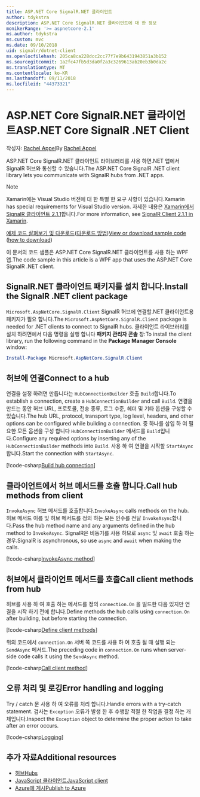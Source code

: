 ```yaml
---
title: ASP.NET Core SignalR.NET 클라이언트
author: tdykstra
description: ASP.NET Core SignalR.NET 클라이언트에 대 한 정보
monikerRange: '>= aspnetcore-2.1'
ms.author: tdykstra
ms.custom: mvc
ms.date: 09/10/2018
uid: signalr/dotnet-client
ms.openlocfilehash: 205ca8ca228dcc2cc77f7e9b6431943851a3b152
ms.sourcegitcommit: 1a2fc47fb5d3da0f2a3c3269613ab20eb3b0da2c
ms.translationtype: MT
ms.contentlocale: ko-KR
ms.lasthandoff: 09/11/2018
ms.locfileid: "44373321"
---
```

# <a name="aspnet-core-signalr-net-client"></a><span data-ttu-id="ab703-103">ASP.NET Core SignalR.NET 클라이언트</span><span class="sxs-lookup"><span data-stu-id="ab703-103">ASP.NET Core SignalR .NET Client</span></span>

<span data-ttu-id="ab703-104">작성자: [Rachel Appel](http://twitter.com/rachelappel)</span><span class="sxs-lookup"><span data-stu-id="ab703-104">By [Rachel Appel](http://twitter.com/rachelappel)</span></span>

<span data-ttu-id="ab703-105">ASP.NET Core SignalR.NET 클라이언트 라이브러리를 사용 하면.NET 앱에서 SignalR 허브와 통신할 수 있습니다.</span><span class="sxs-lookup"><span data-stu-id="ab703-105">The ASP.NET Core SignalR .NET client library lets you communicate with SignalR hubs from .NET apps.</span></span>

> [!NOTE]
> <span data-ttu-id="ab703-106">Xamarin에는 Visual Studio 버전에 대 한 특별 한 요구 사항이 있습니다.</span><span class="sxs-lookup"><span data-stu-id="ab703-106">Xamarin has special requirements for Visual Studio version.</span></span> <span data-ttu-id="ab703-107">자세한 내용은 [Xamarin에서 SignalR 클라이언트 2.1.1](https://github.com/aspnet/Announcements/issues/305)합니다.</span><span class="sxs-lookup"><span data-stu-id="ab703-107">For more information, see [SignalR Client 2.1.1 in Xamarin](https://github.com/aspnet/Announcements/issues/305).</span></span>

<span data-ttu-id="ab703-108">[예제 코드 살펴보기 및 다운로드](https://github.com/aspnet/Docs/tree/master/aspnetcore/signalr/dotnet-client/sample)([다운로드 방법](xref:tutorials/index#how-to-download-a-sample))</span><span class="sxs-lookup"><span data-stu-id="ab703-108">[View or download sample code](https://github.com/aspnet/Docs/tree/master/aspnetcore/signalr/dotnet-client/sample) ([how to download](xref:tutorials/index#how-to-download-a-sample))</span></span>

<span data-ttu-id="ab703-109">이 문서의 코드 샘플은 ASP.NET Core SignalR.NET 클라이언트를 사용 하는 WPF 앱.</span><span class="sxs-lookup"><span data-stu-id="ab703-109">The code sample in this article is a WPF app that uses the ASP.NET Core SignalR .NET client.</span></span>

## <a name="install-the-signalr-net-client-package"></a><span data-ttu-id="ab703-110">SignalR.NET 클라이언트 패키지를 설치 합니다.</span><span class="sxs-lookup"><span data-stu-id="ab703-110">Install the SignalR .NET client package</span></span>

<span data-ttu-id="ab703-111">`Microsoft.AspNetCore.SignalR.Client` SignalR 허브에 연결할.NET 클라이언트용 패키지가 필요 합니다.</span><span class="sxs-lookup"><span data-stu-id="ab703-111">The `Microsoft.AspNetCore.SignalR.Client` package is needed for .NET clients to connect to SignalR hubs.</span></span> <span data-ttu-id="ab703-112">클라이언트 라이브러리를 설치 하려면에서 다음 명령을 실행 합니다 **패키지 관리자 콘솔** 창:</span><span class="sxs-lookup"><span data-stu-id="ab703-112">To install the client library, run the following command in the **Package Manager Console** window:</span></span>

```powershell
Install-Package Microsoft.AspNetCore.SignalR.Client
```

## <a name="connect-to-a-hub"></a><span data-ttu-id="ab703-113">허브에 연결</span><span class="sxs-lookup"><span data-stu-id="ab703-113">Connect to a hub</span></span>

<span data-ttu-id="ab703-114">연결을 설정 하려면 만듭니다는 `HubConnectionBuilder` 호출 `Build`합니다.</span><span class="sxs-lookup"><span data-stu-id="ab703-114">To establish a connection, create a `HubConnectionBuilder` and call `Build`.</span></span> <span data-ttu-id="ab703-115">연결을 만드는 동안 허브 URL, 프로토콜, 전송 종류, 로그 수준, 헤더 및 기타 옵션을 구성할 수 있습니다.</span><span class="sxs-lookup"><span data-stu-id="ab703-115">The hub URL, protocol, transport type, log level, headers, and other options can be configured while building a connection.</span></span> <span data-ttu-id="ab703-116">중 하나를 삽입 하 여 필요한 모든 옵션을 구성 합니다 `HubConnectionBuilder` 메서드를 `Build`입니다.</span><span class="sxs-lookup"><span data-stu-id="ab703-116">Configure any required options by inserting any of the `HubConnectionBuilder` methods into `Build`.</span></span> <span data-ttu-id="ab703-117">사용 하 여 연결을 시작할 `StartAsync`합니다.</span><span class="sxs-lookup"><span data-stu-id="ab703-117">Start the connection with `StartAsync`.</span></span>

[!code-csharp[Build hub connection](dotnet-client/sample/signalrchatclient/MainWindow.xaml.cs?name=snippet_MainWindowClass&highlight=14-16,32)]

## <a name="call-hub-methods-from-client"></a><span data-ttu-id="ab703-118">클라이언트에서 허브 메서드를 호출 합니다.</span><span class="sxs-lookup"><span data-stu-id="ab703-118">Call hub methods from client</span></span>

<span data-ttu-id="ab703-119">`InvokeAsync` 허브 메서드를 호출합니다.</span><span class="sxs-lookup"><span data-stu-id="ab703-119">`InvokeAsync` calls methods on the hub.</span></span> <span data-ttu-id="ab703-120">허브 메서드 이름 및 허브 메서드를 정의 하는 모든 인수를 전달 `InvokeAsync`합니다.</span><span class="sxs-lookup"><span data-stu-id="ab703-120">Pass the hub method name and any arguments defined in the hub method to `InvokeAsync`.</span></span> <span data-ttu-id="ab703-121">SignalR은 비동기를 사용 하므로 `async` 및 `await` 호출 하는 경우.</span><span class="sxs-lookup"><span data-stu-id="ab703-121">SignalR is asynchronous, so use `async` and `await` when making the calls.</span></span>

[!code-csharp[InvokeAsync method](dotnet-client/sample/signalrchatclient/MainWindow.xaml.cs?name=snippet_InvokeAsync)]

## <a name="call-client-methods-from-hub"></a><span data-ttu-id="ab703-122">허브에서 클라이언트 메서드를 호출</span><span class="sxs-lookup"><span data-stu-id="ab703-122">Call client methods from hub</span></span>

<span data-ttu-id="ab703-123">허브를 사용 하 여 호출 하는 메서드를 정의 `connection.On` 을 빌드한 다음 있지만 연결을 시작 하기 전에 합니다.</span><span class="sxs-lookup"><span data-stu-id="ab703-123">Define methods the hub calls using `connection.On` after building, but before starting the connection.</span></span>

[!code-csharp[Define client methods](dotnet-client/sample/signalrchatclient/MainWindow.xaml.cs?name=snippet_ConnectionOn)]

<span data-ttu-id="ab703-124">위의 코드에서 `connection.On` 서버 쪽 코드를 사용 하 여 호출 될 때 실행 되는 `SendAsync` 메서드.</span><span class="sxs-lookup"><span data-stu-id="ab703-124">The preceding code in `connection.On` runs when server-side code calls it using the `SendAsync` method.</span></span>

[!code-csharp[Call client method](dotnet-client/sample/signalrchat/hubs/chathub.cs?name=snippet_SendMessage)]

## <a name="error-handling-and-logging"></a><span data-ttu-id="ab703-125">오류 처리 및 로깅</span><span class="sxs-lookup"><span data-stu-id="ab703-125">Error handling and logging</span></span>

<span data-ttu-id="ab703-126">Try / catch 문 사용 하 여 오류를 처리 합니다.</span><span class="sxs-lookup"><span data-stu-id="ab703-126">Handle errors with a try-catch statement.</span></span> <span data-ttu-id="ab703-127">검사는 `Exception` 오류가 발생 한 후 수행할 적절 한 작업을 결정 하는 개체입니다.</span><span class="sxs-lookup"><span data-stu-id="ab703-127">Inspect the `Exception` object to determine the proper action to take after an error occurs.</span></span>

[!code-csharp[Logging](dotnet-client/sample/signalrchatclient/MainWindow.xaml.cs?name=snippet_ErrorHandling)]

## <a name="additional-resources"></a><span data-ttu-id="ab703-128">추가 자료</span><span class="sxs-lookup"><span data-stu-id="ab703-128">Additional resources</span></span>

* [<span data-ttu-id="ab703-129">허브</span><span class="sxs-lookup"><span data-stu-id="ab703-129">Hubs</span></span>](xref:signalr/hubs)
* [<span data-ttu-id="ab703-130">JavaScript 클라이언트</span><span class="sxs-lookup"><span data-stu-id="ab703-130">JavaScript client</span></span>](xref:signalr/javascript-client)
* [<span data-ttu-id="ab703-131">Azure에 게시</span><span class="sxs-lookup"><span data-stu-id="ab703-131">Publish to Azure</span></span>](xref:signalr/publish-to-azure-web-app)
